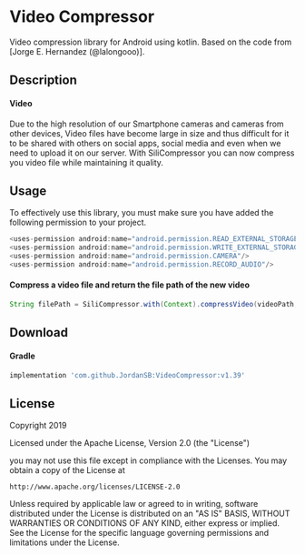 # Video Compressor
Video compression library for Android using kotlin. Based on the code from [Jorge E. Hernandez (@lalongooo)].


Description
--------
#### Video
Due to the high resolution of our Smartphone cameras and cameras from other devices, Video files have become large in size and thus difficult for it to be shared with others on social apps, social media and even when we need to upload it on our server. With SiliCompressor you can now compress you video file while maintaining it quality.


Usage
--------
To effectively use this library, you must make sure you have added the following permission to your project.
```java
<uses-permission android:name="android.permission.READ_EXTERNAL_STORAGE"/>
<uses-permission android:name="android.permission.WRITE_EXTERNAL_STORAGE"/>
<uses-permission android:name="android.permission.CAMERA"/>
<uses-permission android:name="android.permission.RECORD_AUDIO"/>
```
#### Compress a video file and return the file path of the new video
```java
String filePath = SiliCompressor.with(Context).compressVideo(videoPath, destinationDirectory);
```

Download
--------
#### Gradle
```groovy
implementation 'com.github.JordanSB:VideoCompressor:v1.39'
```

License
--------
Copyright 2019

Licensed under the Apache License, Version 2.0 (the "License")

you may not use this file except in compliance with the Licenses.
You may obtain a copy of the License at

    http://www.apache.org/licenses/LICENSE-2.0

Unless required by applicable law or agreed to in writing, software
distributed under the License is distributed on an "AS IS" BASIS,
WITHOUT WARRANTIES OR CONDITIONS OF ANY KIND, either express or implied.
See the License for the specific language governing permissions and
limitations under the License.
